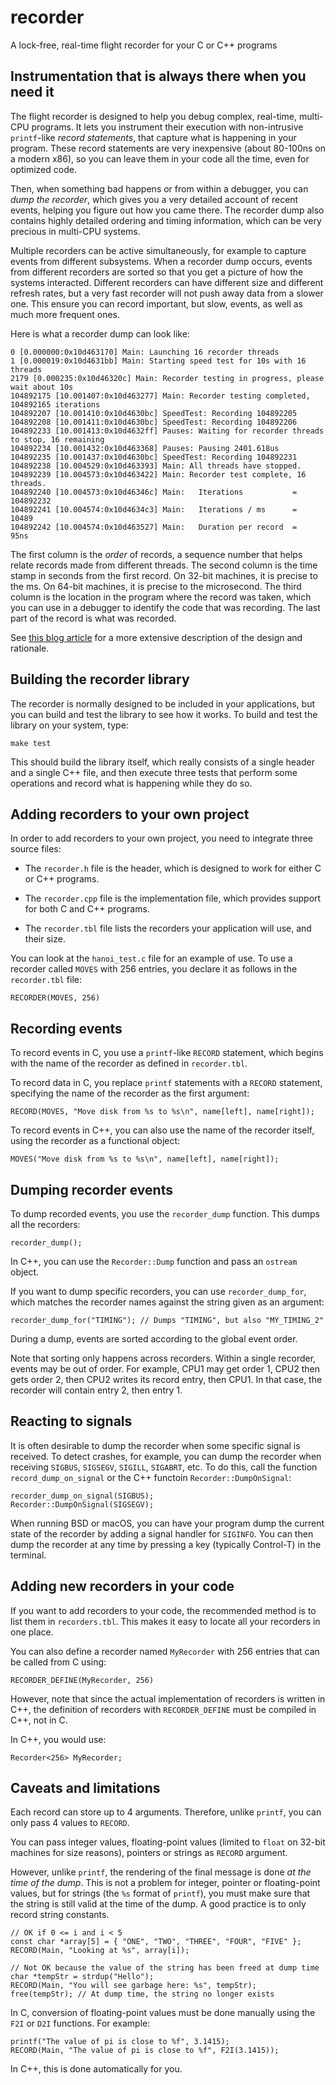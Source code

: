 # recorder
A lock-free, real-time flight recorder for your C or C++ programs


## Instrumentation that is always there when you need it

The flight recorder is designed to help you debug complex, real-time,
multi-CPU programs. It lets you instrument their execution with
non-intrusive `printf`-like *record statements*, that capture what is
happening in your program. These record statements are very
inexpensive (about 80-100ns on a modern x86), so you can leave them in
your code all the time, even for optimized code.

Then, when something bad happens or from within a debugger, you can
*dump the recorder*, which gives you a very detailed account of recent
events, helping you figure out how you came there. The recorder dump
also contains highly detailed ordering and timing information, which
can be very precious in multi-CPU systems.

Multiple recorders can be active simultaneously, for example to
capture events from different subsystems. When a recorder dump occurs,
events from different recorders are sorted so that you get a picture
of how the systems interacted. Different recorders can have different
size and different refresh rates, but a very fast recorder will not
push away data from a slower one. This ensure you can record
important, but slow, events, as well as much more frequent ones.

Here is what a recorder dump can look like:

    0 [0.000000:0x10d463170] Main: Launching 16 recorder threads
    1 [0.000019:0x10d4631bb] Main: Starting speed test for 10s with 16 threads
    2179 [0.000235:0x10d46320c] Main: Recorder testing in progress, please wait about 10s
    104892175 [10.001407:0x10d463277] Main: Recorder testing completed, 104892165 iterations
    104892207 [10.001410:0x10d4630bc] SpeedTest: Recording 104892205
    104892208 [10.001411:0x10d4630bc] SpeedTest: Recording 104892206
    104892233 [10.001413:0x10d4632ff] Pauses: Waiting for recorder threads to stop, 16 remaining
    104892234 [10.001432:0x10d463368] Pauses: Pausing 2401.618us
    104892235 [10.001437:0x10d4630bc] SpeedTest: Recording 104892231
    104892238 [10.004529:0x10d463393] Main: All threads have stopped.
    104892239 [10.004573:0x10d463422] Main: Recorder test complete, 16 threads.
    104892240 [10.004573:0x10d46346c] Main:   Iterations           =  104892232
    104892241 [10.004574:0x10d4634c3] Main:   Iterations / ms      =      10489
    104892242 [10.004574:0x10d463527] Main:   Duration per record  =         95ns


The first column is the *order* of records, a sequence number that
helps relate records made from different threads. The second column is
the time stamp in seconds from the first record. On 32-bit machines,
it is precise to the ms. On 64-bit machines, it is precise to the
microsecond. The third column is the location in the program where the
record was taken, which you can use in a debugger to identify the code
that was recording. The last part of the record is what was recorded.

See
[this blog article](https://grenouillebouillie.wordpress.com/2016/12/09/a-real-time-lock-free-multi-cpu-flight-recorder)
for a more extensive description of the design and rationale.

## Building the recorder library

The recorder is normally designed to be included in your applications,
but you can build and test the library to see how it works. To build
and test the library on your system, type:

`make test`

This should build the library itself, which really consists of a
single header and a single C++ file, and then execute three tests that
perform some operations and record what is happening while they do so.

## Adding recorders to your own project

In order to add recorders to your own project, you need to integrate
three source files:

* The `recorder.h` file is the header, which is designed to work for
  either C or C++ programs.
  
* The `recorder.cpp` file is the implementation file, which provides
  support for both C and C++ programs.
  
* The `recorder.tbl` file lists the recorders your application will
  use, and their size.

You can look at the `hanoi_test.c` file for an example of use.
To use a recorder called `MOVES` with 256 entries, you declare
it as follows in the `recorder.tbl` file:

    RECORDER(MOVES, 256)
    

## Recording events

To record events in C, you use a `printf`-like `RECORD` statement,
which begins with the name of the recorder as defined in
`recorder.tbl`.

To record data in C, you replace `printf` statements with a `RECORD`
statement, specifying the name of the recorder as the first argument:

    RECORD(MOVES, "Move disk from %s to %s\n", name[left], name[right]);

To record events in C++, you can also use the name of the recorder
itself, using the recorder as a functional object:

    MOVES("Move disk from %s to %s\n", name[left], name[right]);


## Dumping recorder events

To dump recorded events, you use the `recorder_dump` function. This
dumps all the recorders:

    recorder_dump();
    
In C++, you can use the `Recorder::Dump` function and pass an
`ostream` object.

If you want to dump specific recorders, you can use
`recorder_dump_for`, which matches the recorder names against the
string given as an argument:

    recorder_dump_for("TIMING"); // Dumps "TIMING", but also "MY_TIMING_2"

During a dump, events are sorted according to the global event order.

Note that sorting only happens across recorders. Within a single
recorder, events may be out of order. For example, CPU1 may get order
1, CPU2 then gets order 2, then CPU2 writes its record entry, then
CPU1. In that case, the recorder will contain entry 2, then entry 1.


## Reacting to signals

It is often desirable to dump the recorder when some specific signal is
received. To detect crashes, for example, you can dump the recorder
when receiving `SIGBUS`, `SIGSEGV`, `SIGILL`, `SIGABRT`, etc. To do
this, call the function `record_dump_on_signal` or the C++ functoin
`Recorder::DumpOnSignal`:

    recorder_dump_on_signal(SIGBUS);
    Recorder::DumpOnSignal(SIGSEGV);
    
When running BSD or macOS, you can have your program dump the current
state of the recorder by adding a signal handler for `SIGINFO`. You
can then dump the recorder at any time by pressing a key (typically
Control-T) in the terminal.


## Adding new recorders in your code

If you want to add recorders to your code, the recommended method is
to list them in `recorders.tbl`. This makes it easy to locate all your
recorders in one place.

You can also define a recorder named `MyRecorder` with 256 entries
that can be called from C using:

    RECORDER_DEFINE(MyRecorder, 256)

However, note that since the actual implementation of recorders is
written in C++, the definition of recorders with `RECORDER_DEFINE`
must be compiled in C++, not in C.

In C++, you would use:

    Recorder<256> MyRecorder;


## Caveats and limitations

Each record can store up to 4 arguments. Therefore, unlike `printf`,
you can only pass 4 values to `RECORD`.

You can pass integer values, floating-point values (limited to `float`
on 32-bit machines for size reasons), pointers or strings as `RECORD` argument.

However, unlike `printf`, the rendering of the final message is done
*at the time of the dump*. This is not a problem for integer, pointer or
floating-point values, but for strings (the `%s` format of `printf`),
you must make sure that the string is still valid at the time of the
dump. A good practice is to only record string constants.

    // OK if 0 <= i and i < 5
    const char *array[5] = { "ONE", "TWO", "THREE", "FOUR", "FIVE" };
    RECORD(Main, "Looking at %s", array[i]);
    
    // Not OK because the value of the string has been freed at dump time
    char *tempStr = strdup("Hello");
    RECORD(Main, "You will see garbage here: %s", tempStr);
    free(tempStr); // At dump time, the string no longer exists

In C, conversion of floating-point values must be done manually using
the `F2I` or `D2I` functions. For example:

    printf("The value of pi is close to %f", 3.1415);
    RECORD(Main, "The value of pi is close to %f", F2I(3.1415));

In C++, this is done automatically for you.
